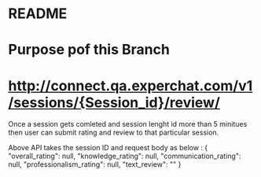 # README #

# Purpose pof this Branch #

# http://connect.qa.experchat.com/v1/sessions/{Session_id}/review/ #

Once a session gets comleted and session lenght id more than 5 minitues then user can submit rating and review to that particular session.

Above API takes the session ID  and request body as below :
{
    "overall_rating": null,
    "knowledge_rating": null,
    "communication_rating": null,
    "professionalism_rating": null,
    "text_review": ""
}


